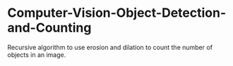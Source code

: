 # Computer-Vision-Object-Detection-and-Counting
Recursive algorithm to use erosion and dilation to count the number of objects in an image.
